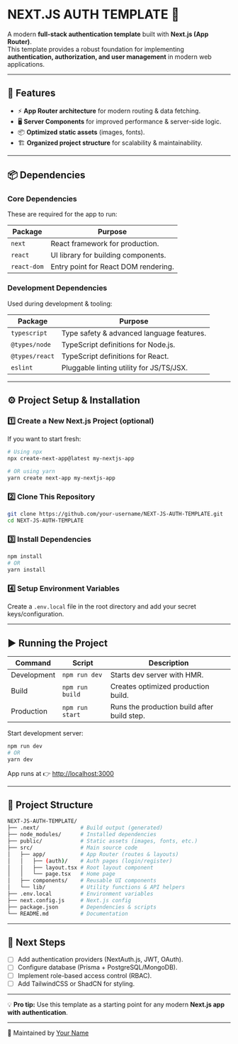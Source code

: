 # NEXT.JS AUTH TEMPLATE 🔐

A modern **full-stack authentication template** built with **Next.js (App Router)**.  
This template provides a robust foundation for implementing **authentication, authorization, and user management** in modern web applications.

---

## 🚀 Features
- ⚡ **App Router architecture** for modern routing & data fetching.  
- 🖥️ **Server Components** for improved performance & server-side logic.  
- 📦 **Optimized static assets** (images, fonts).  
- 🏗️ **Organized project structure** for scalability & maintainability.  

---

## 📦 Dependencies

### Core Dependencies
These are required for the app to run:

| Package    | Purpose                                      |
|------------|----------------------------------------------|
| `next`     | React framework for production.              |
| `react`    | UI library for building components.          |
| `react-dom`| Entry point for React DOM rendering.         |

### Development Dependencies
Used during development & tooling:

| Package        | Purpose                                     |
|----------------|---------------------------------------------|
| `typescript`   | Type safety & advanced language features.   |
| `@types/node`  | TypeScript definitions for Node.js.         |
| `@types/react` | TypeScript definitions for React.           |
| `eslint`       | Pluggable linting utility for JS/TS/JSX.    |

---

## ⚙️ Project Setup & Installation

### 1️⃣ Create a New Next.js Project (optional)
If you want to start fresh:
```bash
# Using npx
npx create-next-app@latest my-nextjs-app

# OR using yarn
yarn create next-app my-nextjs-app
```

### 2️⃣ Clone This Repository
```bash
git clone https://github.com/your-username/NEXT-JS-AUTH-TEMPLATE.git
cd NEXT-JS-AUTH-TEMPLATE
```

### 3️⃣ Install Dependencies
```bash
npm install
# OR
yarn install
```

### 4️⃣ Setup Environment Variables
Create a `.env.local` file in the root directory and add your secret keys/configuration.

---

## ▶️ Running the Project

| Command          | Script           | Description                                 |
|------------------|------------------|---------------------------------------------|
| Development      | `npm run dev`    | Starts dev server with HMR.                 |
| Build            | `npm run build`  | Creates optimized production build.         |
| Production       | `npm run start`  | Runs the production build after build step. |

Start development server:
```bash
npm run dev
# OR
yarn dev
```
App runs at 👉 [http://localhost:3000](http://localhost:3000)

---

## 📂 Project Structure

```bash
NEXT-JS-AUTH-TEMPLATE/
├── .next/             # Build output (generated)
├── node_modules/      # Installed dependencies
├── public/            # Static assets (images, fonts, etc.)
├── src/               # Main source code
│   ├── app/           # App Router (routes & layouts)
│   │   ├── (auth)/    # Auth pages (login/register)
│   │   ├── layout.tsx # Root layout component
│   │   └── page.tsx   # Home page
│   ├── components/    # Reusable UI components
│   └── lib/           # Utility functions & API helpers
├── .env.local         # Environment variables
├── next.config.js     # Next.js config
├── package.json       # Dependencies & scripts
└── README.md          # Documentation
```

---

## 🌟 Next Steps
- [ ] Add authentication providers (NextAuth.js, JWT, OAuth).  
- [ ] Configure database (Prisma + PostgreSQL/MongoDB).  
- [ ] Implement role-based access control (RBAC).  
- [ ] Add TailwindCSS or ShadCN for styling.  

---

💡 **Pro tip:** Use this template as a starting point for any modern **Next.js app with authentication**.  

---
📌 Maintained by [Your Name](https://github.com/your-username)
